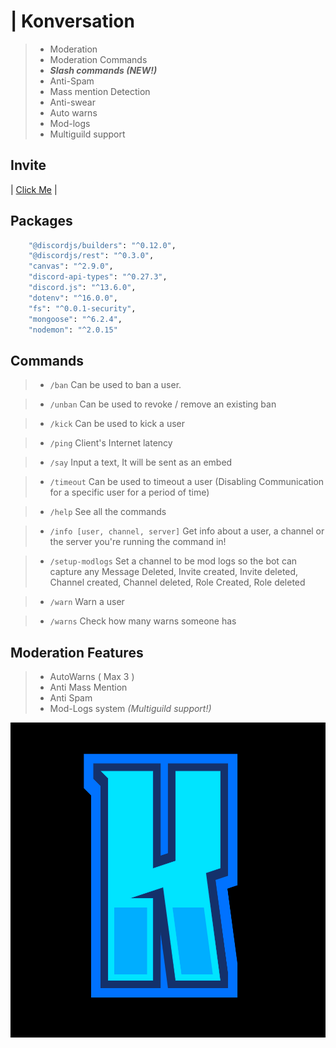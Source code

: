# **| Konversation**


> - Moderation
> - Moderation Commands
> - **_Slash commands (NEW!)_**
> - Anti-Spam
> - Mass mention Detection
> - Anti-swear
> - Auto warns
> - Mod-logs
> - Multiguild support

## Invite
| [Click Me](https://dsc.gg/konversation) |

## Packages
```bash
    "@discordjs/builders": "^0.12.0",
    "@discordjs/rest": "^0.3.0",
    "canvas": "^2.9.0",
    "discord-api-types": "^0.27.3",
    "discord.js": "^13.6.0",
    "dotenv": "^16.0.0",
    "fs": "^0.0.1-security",
    "mongoose": "^6.2.4",
    "nodemon": "^2.0.15"
```

## Commands
> - `/ban`
Can be used to ban a user.

>- `/unban`
Can be used to revoke / remove an existing ban

> - `/kick`
Can be used to kick a user

> - `/ping`
Client's Internet latency

> - `/say`
Input a text, It will be sent as an embed

> - `/timeout`
Can be used to timeout a user (Disabling Communication for a specific user for a period of time)

> - `/help`
See all the commands

> - `/info [user, channel, server]`
Get info about a user, a channel or the server you're running the command in!

>- `/setup-modlogs`
Set a channel to be mod logs so the bot can capture any Message Deleted, Invite created, Invite deleted, Channel created, Channel deleted, Role Created, Role deleted

> - `/warn`
Warn a user

> - `/warns`
Check how many warns someone has

## Moderation Features

> - AutoWarns ( Max 3 )
> - Anti Mass Mention
> - Anti Spam
> - Mod-Logs system _(Multiguild support!)_


![Konversation](./assets/Logo.png "Konversation")